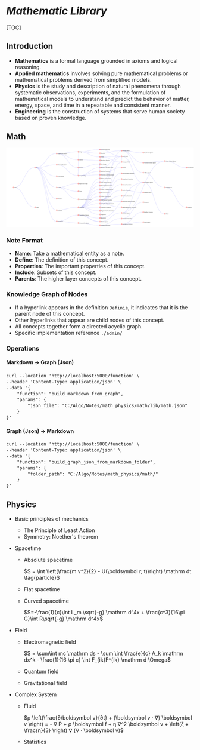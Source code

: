 # $Mathematic\ Library$

[TOC]

## Introduction

- **Mathematics** is a formal language grounded in axioms and logical reasoning.
- **Applied mathematics** involves solving pure mathematical problems or mathematical problems derived from simplified models.
- **Physics** is the study and description of natural phenomena through systematic observations, experiments, and the formulation of mathematical models to understand and predict the behavior of matter, energy, space, and time in a repeatable and consistent manner.
- **Engineering** is the construction of systems that serve human society based on proven knowledge.

## Math

![](./math/assets/math.svg)

### Note Format

- **Name**: Take a mathematical entity as a note.
- **Define**: The definition of this concept.
- **Properties**: The important properties of this concept.
- **Include**: Subsets of this concept.
- **Parents**: The higher layer concepts of this concept.



### Knowledge Graph of Nodes

- If a hyperlink appears in the definition `Definie`, it indicates that it is the parent node of this concept.
- Other hyperlinks that appear are child nodes of this concept.
- All concepts together form a directed acyclic graph.
- Specific implementation reference `./admin/`

### Operations

#### Markdown $\to$ Graph (Json)

```
curl --location 'http://localhost:5000/function' \
--header 'Content-Type: application/json' \
--data '{
    "function": "build_markdown_from_graph",
    "params": {
        "json_file": "C:/Algo/Notes/math_physics/math/lib/math.json"
    }
}'
```

#### Graph (Json) $\to$ Markdown

```
curl --location 'http://localhost:5000/function' \
--header 'Content-Type: application/json' \
--data '{
    "function": "build_graph_json_from_markdown_folder",
    "params": {
        "folder_path": "C:/Algo/Notes/math_physics/math/"
    }
}'
```

## Physics

- Basic principles of mechanics

  - The Principle of Least Action
  - Symmetry: Noether's theorem

- Spacetime
  - Absolute spacetime

    $S = \int \left(\frac{m v^2}{2} - U(\boldsymbol r, t)\right) \mathrm dt  \tag{particle}$

  - Flat spacetime

  - Curved spacetime

    $S=-\frac{1}{c}\int L_m \sqrt{-g} \mathrm d^4x + \frac{c^3}{16\pi G}\int R\sqrt{-g} \mathrm d^4x$
  
- Field
  - Electromagnetic field

    $S = \sum\int mc \mathrm ds - \sum \int \frac{e}{c} A_k \mathrm dx^k - \frac{1}{16 \pi c} \int F_{ik}F^{ik} \mathrm d \Omega$

  - Quantum field

  - Gravitational field

- Complex System
  - Fluid

    $ρ \left(\frac{∂\boldsymbol v}{∂t} + (\boldsymbol v · ∇) \boldsymbol v \right) =  - ∇ P  + ρ \boldsymbol f + η ∇^2 \boldsymbol v + \left(ζ + \frac{η}{3} \right) ∇ (∇ · \boldsymbol v)$

  - Statistics
